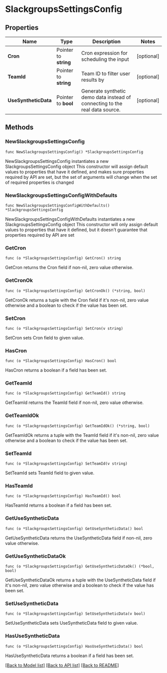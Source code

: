 # SlackgroupsSettingsConfig

## Properties

Name | Type | Description | Notes
------------ | ------------- | ------------- | -------------
**Cron** | Pointer to **string** | Cron expression for scheduling the input | [optional] 
**TeamId** | Pointer to **string** | Team ID to filter user results by | [optional] 
**UseSyntheticData** | Pointer to **bool** | Generate synthetic demo data instead of connecting to the real data source. | [optional] 

## Methods

### NewSlackgroupsSettingsConfig

`func NewSlackgroupsSettingsConfig() *SlackgroupsSettingsConfig`

NewSlackgroupsSettingsConfig instantiates a new SlackgroupsSettingsConfig object
This constructor will assign default values to properties that have it defined,
and makes sure properties required by API are set, but the set of arguments
will change when the set of required properties is changed

### NewSlackgroupsSettingsConfigWithDefaults

`func NewSlackgroupsSettingsConfigWithDefaults() *SlackgroupsSettingsConfig`

NewSlackgroupsSettingsConfigWithDefaults instantiates a new SlackgroupsSettingsConfig object
This constructor will only assign default values to properties that have it defined,
but it doesn't guarantee that properties required by API are set

### GetCron

`func (o *SlackgroupsSettingsConfig) GetCron() string`

GetCron returns the Cron field if non-nil, zero value otherwise.

### GetCronOk

`func (o *SlackgroupsSettingsConfig) GetCronOk() (*string, bool)`

GetCronOk returns a tuple with the Cron field if it's non-nil, zero value otherwise
and a boolean to check if the value has been set.

### SetCron

`func (o *SlackgroupsSettingsConfig) SetCron(v string)`

SetCron sets Cron field to given value.

### HasCron

`func (o *SlackgroupsSettingsConfig) HasCron() bool`

HasCron returns a boolean if a field has been set.

### GetTeamId

`func (o *SlackgroupsSettingsConfig) GetTeamId() string`

GetTeamId returns the TeamId field if non-nil, zero value otherwise.

### GetTeamIdOk

`func (o *SlackgroupsSettingsConfig) GetTeamIdOk() (*string, bool)`

GetTeamIdOk returns a tuple with the TeamId field if it's non-nil, zero value otherwise
and a boolean to check if the value has been set.

### SetTeamId

`func (o *SlackgroupsSettingsConfig) SetTeamId(v string)`

SetTeamId sets TeamId field to given value.

### HasTeamId

`func (o *SlackgroupsSettingsConfig) HasTeamId() bool`

HasTeamId returns a boolean if a field has been set.

### GetUseSyntheticData

`func (o *SlackgroupsSettingsConfig) GetUseSyntheticData() bool`

GetUseSyntheticData returns the UseSyntheticData field if non-nil, zero value otherwise.

### GetUseSyntheticDataOk

`func (o *SlackgroupsSettingsConfig) GetUseSyntheticDataOk() (*bool, bool)`

GetUseSyntheticDataOk returns a tuple with the UseSyntheticData field if it's non-nil, zero value otherwise
and a boolean to check if the value has been set.

### SetUseSyntheticData

`func (o *SlackgroupsSettingsConfig) SetUseSyntheticData(v bool)`

SetUseSyntheticData sets UseSyntheticData field to given value.

### HasUseSyntheticData

`func (o *SlackgroupsSettingsConfig) HasUseSyntheticData() bool`

HasUseSyntheticData returns a boolean if a field has been set.


[[Back to Model list]](../README.md#documentation-for-models) [[Back to API list]](../README.md#documentation-for-api-endpoints) [[Back to README]](../README.md)


